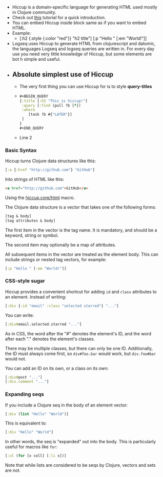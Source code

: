 - Hiccup is a domain-specific language for generating HTML used mostly in Clojure community.
- Check out [this](https://medium.com/makimo-tech-blog/hiccup-lightning-tutorial-6494e477f3a5) tutorial for a quick introduction.
- You can embed Hiccup inside block same as if you want to embed HTML.
- Example:
	- [:h2 {:style {:color "red"}} "h2 title"]
	    [:p "Hello " [:em "World!"]]
- Logseq uses Hiccup to generate HTML from clojurescript and datomic, the languages Logseq and logseq queries are written in. For every day use you need very little knowledge of Hiccup, but some elements are bot h simple and useful.
- ## Absolute simplest use of Hiccup
	- The very first thing you can use Hiccup for is to style **query-titles**
	- ```clojure
	  #+BEGIN_QUERY
	  {:title [:h3 "This is hiccup!"]
	   :query [:find (pull ?b [*])
	   :where
	      [task ?b #{"LATER"}]
	   ]
	  }
	  #+END_QUERY
	  ```
	- Line 2
### Basic Syntax

Hiccup turns Clojure data structures like this:

```clojure
[:a {:href "http://github.com"} "GitHub"]
```

Into strings of HTML like this:

```html
<a href="http://github.com">GitHub</a>
```

Using the [hiccup.core/html][1] macro.

The Clojure data structure is a vector that takes one of the following forms:

```clojure
[tag & body]
[tag attributes & body]
```

The first item in the vector is the tag name. It is mandatory, and should be a keyword, string or symbol.

The second item may optionally be a map of attributes.

All subsequent items in the vector are treated as the element body. This can include strings or nested tag vectors, for example:

```clojure
[:p "Hello " [:em "World!"]]
```

[1]: http://weavejester.github.com/hiccup/hiccup.core.html#var-html
### CSS-style sugar

Hiccup provides a convenient shortcut for adding `id` and `class` attributes to an element. Instead of writing:

```clojure
[:div {:id "email" :class "selected starred"} "..."]
```

You can write:

```clojure
[:div#email.selected.starred "..."]
```

As in CSS, the word after the "#" denotes the element's ID, and the word after each "." denotes the element's classes.

There may be multiple classes, but there can only be one ID. Additionally, the ID must always come first, so `div#foo.bar` would work, but `div.foo#bar` would not.

You can add an ID on its own, or a class on its own:

```clojure
[:div#post "..."]
[:div.comment "..."]
```
### Expanding seqs

If you include a Clojure seq in the body of an element vector:

```clojure
[:div (list "Hello" "World")]
```

This is equivalent to:

```clojure
[:div "Hello" "World"]
```

In other words, the seq is "expanded" out into the body. This is particularly useful for macros like `for`:

```clojure
[:ul (for [x coll] [:li x])]
```

Note that while lists are considered to be seqs by Clojure, vectors and sets are not.